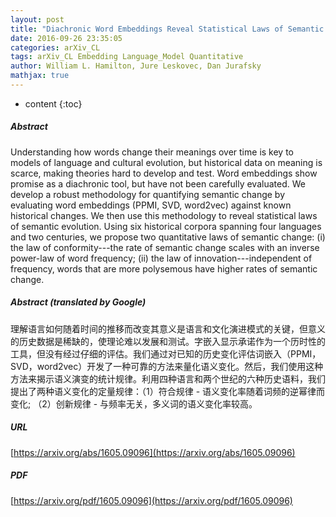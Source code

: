 ```yaml
---
layout: post
title: "Diachronic Word Embeddings Reveal Statistical Laws of Semantic Change"
date: 2016-09-26 23:35:05
categories: arXiv_CL
tags: arXiv_CL Embedding Language_Model Quantitative
author: William L. Hamilton, Jure Leskovec, Dan Jurafsky
mathjax: true
---
```


* content
{:toc}

##### Abstract
Understanding how words change their meanings over time is key to models of language and cultural evolution, but historical data on meaning is scarce, making theories hard to develop and test. Word embeddings show promise as a diachronic tool, but have not been carefully evaluated. We develop a robust methodology for quantifying semantic change by evaluating word embeddings (PPMI, SVD, word2vec) against known historical changes. We then use this methodology to reveal statistical laws of semantic evolution. Using six historical corpora spanning four languages and two centuries, we propose two quantitative laws of semantic change: (i) the law of conformity---the rate of semantic change scales with an inverse power-law of word frequency; (ii) the law of innovation---independent of frequency, words that are more polysemous have higher rates of semantic change.

##### Abstract (translated by Google)
理解语言如何随着时间的推移而改变其意义是语言和文化演进模式的关键，但意义的历史数据是稀缺的，使理论难以发展和测试。字嵌入显示承诺作为一个历时性的工具，但没有经过仔细的评估。我们通过对已知的历史变化评估词嵌入（PPMI，SVD，word2vec）开发了一种可靠的方法来量化语义变化。然后，我们使用这种方法来揭示语义演变的统计规律。利用四种语言和两个世纪的六种历史语料，我们提出了两种语义变化的定量规律：（1）符合规律 - 语义变化率随着词频的逆幂律而变化; （2）创新规律 - 与频率无关，多义词的语义变化率较高。

##### URL
[https://arxiv.org/abs/1605.09096](https://arxiv.org/abs/1605.09096)

##### PDF
[https://arxiv.org/pdf/1605.09096](https://arxiv.org/pdf/1605.09096)

